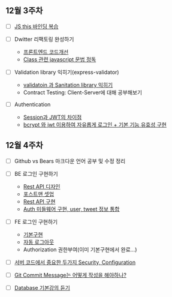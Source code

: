 ## 12월 3주차
- [ ] [JS this 바인딩 복습](https://github.com/Sonang-study/Nodejs-Dreamcoding/blob/master/reademeFiles/woong/data/JSThis.md)
- [ ] Dwitter 리팩토링 완성하기
    -  [프론트엔드 코드개선](https://github.com/Dreamcoding-woong/NodeJS)
    - [Class 관련 javascript 문법 정독](https://github.com/Sonang-study/Nodejs-Dreamcoding/blob/master/reademeFiles/woong/JSClass.md)

- [ ] Validation library 익히기(express-validator)
    - [validatoin 과 Sanitation library 익히기](https://github.com/Sonang-study/Nodejs-Dreamcoding/blob/master/reademeFiles/woong/data/ValidSanit.md)
    - Contract Testing: Client-Server에 대해 공부해보기

- [ ] Authentication
    - [Session과 JWT의 차이점](https://github.com/Sonang-study/Nodejs-Dreamcoding/blob/master/reademeFiles/woong/data/Authentication.md)
    - [bcrypt 와 jwt 이용하여 자유롭게 로그인 + 기본 기능 유효성 구현](https://github.com/Dreamcoding-woong/NodeJS)

## 12월 4주차

- [ ] Github vs Bears 마크다운 언어 공부 및 수정 정리
- [ ] BE 로그인 구현하기
    - [Rest API 디자인](https://github.com/Sonang-study/Nodejs-Dreamcoding/blob/feature/woong/reademeFiles/woong/data/DesignLoginAPI.md)
    - [포스트맨 셋업](https://web.postman.co/workspace/My-Workspace~7bf2603d-4c96-417c-839b-f2f5f965e880/overview)
    - [Rest API 구현](https://github.com/Dreamcoding-woong/NodeJS/commit/d238b4e772a3298875cda9eac8feb5e87c846a26)
    - [Auth 미들웨어 구현, user, tweet 정보 통합](https://github.com/Dreamcoding-woong/NodeJS/blob/main/server/middleware/auth.js)
- [ ] FE 로그인 구현하기
    - [기본구현](https://github.com/Dreamcoding-woong/NodeJS/tree/main/client/src)
    - [자동 로그아웃](https://github.com/Dreamcoding-woong/NodeJS/tree/feature/woong/server/controller)
    - Authorization 권한부여(이미 기본구현에서 완료...)
- [ ] [서버 코드에서 중요한 두가지 Security, Configuration](https://github.com/Sonang-study/Nodejs-Dreamcoding/blob/feature/woong/reademeFiles/woong/data/Authentication.md)

- [ ] [Git Commit Message는 어떻게 작성을 해야하나?](https://github.com/Sonang-study/Nodejs-Dreamcoding/blob/feature/woong/reademeFiles/woong/data/GitHub.md)

- [ ] [Database 기본강의 듣기](https://github.com/Sonang-study/Nodejs-Dreamcoding/blob/feature/woong/reademeFiles/woong/data/database.md)
